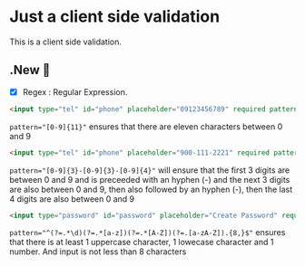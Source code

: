 # Just a client side validation

This is a client side validation. 

## .New 🌚
- [x] Regex 
: Regular Expression.

```html
<input type="tel" id="phone" placeholder="09123456789" required pattern="[0-9]{11}">
```

`pattern="[0-9]{11}"` ensures that there are eleven characters between 0 and 9

```html
<input type="tel" id="phone" placeholder="900-111-2221" required pattern="[0-9]{3}-[0-9]{3}-[0-9]{4}">
```
`pattern="[0-9]{3}-[0-9]{3}-[0-9]{4}"` will ensure that the first 3 digits are between 0 and 9 and is preceeded with an hyphen (-) and the next 3 digits are also between 0 and 9, then also followed by an hyphen (-), then the last 4 digits are also between 0 and 9

```html
<input type="password" id="password" placeholder="Create Password" required pattern="^(?=.*\d)(?=.*[a-z])(?=.*[A-Z])(?=.[a-zA-Z]).{8,}$">
```

`pattern="^(?=.*\d)(?=.*[a-z])(?=.*[A-Z])(?=.[a-zA-Z]).{8,}$"` ensures that there is at least 1 uppercase character, 1 lowecase character and 1 number. And input is not less than 8 characters